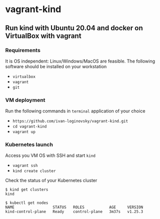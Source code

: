 # vagrant-kind
## Run kind with Ubuntu 20.04 and docker on VirtualBox with vagrant

### Requirements

It is OS independent: Linux/Windows/MacOS are feasible. The following software should be installed on your workstation

* `virtualbox`
* `vagrant`
* `git`

### VM deployment

Run the following commands in `terminal` application of your choice

* `https://github.com/ivan-loginovsky/vagrant-kind.git`
* `cd vagrant-kind`
* `vagrant up`

### Kubernetes launch

Access you VM OS with SSH and start `kind`

* `vagrant ssh`
* `kind create cluster`

Check the status of your Kubernetes cluster

```shell
$ kind get clusters
kind

$ kubectl get nodes
NAME                 STATUS   ROLES           AGE     VERSION
kind-control-plane   Ready    control-plane   3m37s   v1.25.3
